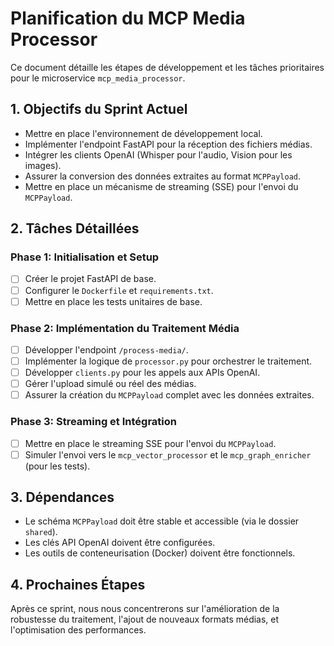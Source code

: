 # Planification du MCP Media Processor

Ce document détaille les étapes de développement et les tâches prioritaires pour le microservice `mcp_media_processor`.

## 1. Objectifs du Sprint Actuel

- Mettre en place l'environnement de développement local.
- Implémenter l'endpoint FastAPI pour la réception des fichiers médias.
- Intégrer les clients OpenAI (Whisper pour l'audio, Vision pour les images).
- Assurer la conversion des données extraites au format `MCPPayload`.
- Mettre en place un mécanisme de streaming (SSE) pour l'envoi du `MCPPayload`.

## 2. Tâches Détaillées

### Phase 1: Initialisation et Setup

- [ ] Créer le projet FastAPI de base.
- [ ] Configurer le `Dockerfile` et `requirements.txt`.
- [ ] Mettre en place les tests unitaires de base.

### Phase 2: Implémentation du Traitement Média

- [ ] Développer l'endpoint `/process-media/`.
- [ ] Implémenter la logique de `processor.py` pour orchestrer le traitement.
- [ ] Développer `clients.py` pour les appels aux APIs OpenAI.
- [ ] Gérer l'upload simulé ou réel des médias.
- [ ] Assurer la création du `MCPPayload` complet avec les données extraites.

### Phase 3: Streaming et Intégration

- [ ] Mettre en place le streaming SSE pour l'envoi du `MCPPayload`.
- [ ] Simuler l'envoi vers le `mcp_vector_processor` et le `mcp_graph_enricher` (pour les tests).

## 3. Dépendances

- Le schéma `MCPPayload` doit être stable et accessible (via le dossier `shared`).
- Les clés API OpenAI doivent être configurées.
- Les outils de conteneurisation (Docker) doivent être fonctionnels.

## 4. Prochaines Étapes

Après ce sprint, nous nous concentrerons sur l'amélioration de la robustesse du traitement, l'ajout de nouveaux formats médias, et l'optimisation des performances.
